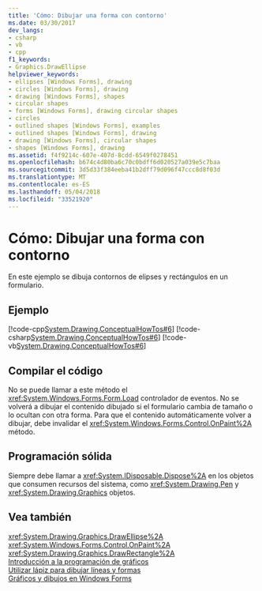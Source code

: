 ```yaml
---
title: 'Cómo: Dibujar una forma con contorno'
ms.date: 03/30/2017
dev_langs:
- csharp
- vb
- cpp
f1_keywords:
- Graphics.DrawEllipse
helpviewer_keywords:
- ellipses [Windows Forms], drawing
- circles [Windows Forms], drawing
- drawing [Windows Forms], shapes
- circular shapes
- forms [Windows Forms], drawing circular shapes
- circles
- outlined shapes [Windows Forms], examples
- outlined shapes [Windows Forms], drawing
- drawing [Windows Forms], circular shapes
- shapes [Windows Forms], drawing
ms.assetid: f4f9214c-607e-407d-8cdd-6549f0278451
ms.openlocfilehash: b674c4d80ba6c70c0bdff6d020527a039e5c7baa
ms.sourcegitcommit: 3d5d33f384eeba41b2dff79d096f47ccc8d8f03d
ms.translationtype: MT
ms.contentlocale: es-ES
ms.lasthandoff: 05/04/2018
ms.locfileid: "33521920"
---
```

# <a name="how-to-draw-an-outlined-shape"></a>Cómo: Dibujar una forma con contorno
En este ejemplo se dibuja contornos de elipses y rectángulos en un formulario.  
  
## <a name="example"></a>Ejemplo  
 [!code-cpp[System.Drawing.ConceptualHowTos#6](../../../../samples/snippets/cpp/VS_Snippets_Winforms/System.Drawing.ConceptualHowTos/cpp/form1.cpp#6)]
 [!code-csharp[System.Drawing.ConceptualHowTos#6](../../../../samples/snippets/csharp/VS_Snippets_Winforms/System.Drawing.ConceptualHowTos/CS/form1.cs#6)]
 [!code-vb[System.Drawing.ConceptualHowTos#6](../../../../samples/snippets/visualbasic/VS_Snippets_Winforms/System.Drawing.ConceptualHowTos/VB/form1.vb#6)]  
  
## <a name="compiling-the-code"></a>Compilar el código  
 No se puede llamar a este método el <xref:System.Windows.Forms.Form.Load> controlador de eventos. No se volverá a dibujar el contenido dibujado si el formulario cambia de tamaño o lo ocultan con otra forma. Para que el contenido automáticamente volver a dibujar, debe invalidar el <xref:System.Windows.Forms.Control.OnPaint%2A> método.  
  
## <a name="robust-programming"></a>Programación sólida  
 Siempre debe llamar a <xref:System.IDisposable.Dispose%2A> en los objetos que consumen recursos del sistema, como <xref:System.Drawing.Pen> y <xref:System.Drawing.Graphics> objetos.  
  
## <a name="see-also"></a>Vea también  
 <xref:System.Drawing.Graphics.DrawEllipse%2A>  
 <xref:System.Windows.Forms.Control.OnPaint%2A>  
 <xref:System.Drawing.Graphics.DrawRectangle%2A>  
 [Introducción a la programación de gráficos](../../../../docs/framework/winforms/advanced/getting-started-with-graphics-programming.md)  
 [Utilizar lápiz para dibujar líneas y formas](../../../../docs/framework/winforms/advanced/using-a-pen-to-draw-lines-and-shapes.md)  
 [Gráficos y dibujos en Windows Forms](../../../../docs/framework/winforms/advanced/graphics-and-drawing-in-windows-forms.md)
